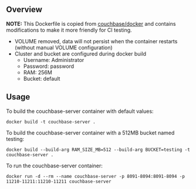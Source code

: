 ## Overview
**NOTE:** This Dockerfile is copied from [couchbase/docker](https://github.com/couchbase/docker/blob/master/community/couchbase-server/4.5.0) and contains modifications to make it more friendly for CI testing.  
- VOLUME removed, data will not persist when the container restarts (without manual VOLUME configuration)
- Cluster and bucket are configured during docker build
	- Username: Administrator
	- Password: password
	- RAM: 256M
	- Bucket: default

## Usage
To build the couchbase-server container with default values:

`docker build -t couchbase-server .`

To build the couchbase-server container with a 512MB bucket named testing:

`docker build --build-arg RAM_SIZE_MB=512 --build-arg BUCKET=testing -t couchbase-server .`

To run the couchbase-server container:

`docker run -d --rm --name couchbase-server -p 8091-8094:8091-8094 -p 11210-11211:11210-11211 couchbase-server`
